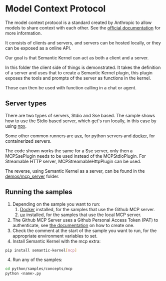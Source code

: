 # Model Context Protocol

The model context protocol is a standard created by Anthropic to allow models to share context with each other. See the [official documentation](https://modelcontextprotocol.io/introduction) for more information.

It consists of clients and servers, and servers can be hosted locally, or they can be exposed as a online API.

Our goal is that Semantic Kernel can act as both a client and a server.

In this folder the client side of things is demonstrated. It takes the definition of a server and uses that to create a Semantic Kernel plugin, this plugin exposes the tools and prompts of the server as functions in the kernel.

Those can then be used with function calling in a chat or agent.

## Server types

There are two types of servers, Stdio and Sse based. The sample shows how to use the Stdio based server, which get's run locally, in this case by using [npx](https://docs.npmjs.com/cli/v8/commands/npx).

Some other common runners are [uvx](https://docs.astral.sh/uv/guides/tools/), for python servers and [docker](https://www.docker.com/), for containerized servers.

The code shown works the same for a Sse server, only then a MCPSsePlugin needs to be used instead of the MCPStdioPlugin. For Streamable HTTP server, MCPStreamableHttpPlugin can be used.

The reverse, using Semantic Kernel as a server, can be found in the [demos/mcp_server](../../demos/mcp_server/) folder.

## Running the samples

1. Depending on the sample you want to run:
    1. [Docker](https://www.docker.com/products/docker-desktop/) installed, for the samples that use the Github MCP server.
    1. [uv](https://docs.astral.sh/uv/getting-started/installation/) installed, for the samples that use the local MCP server.
2. The Github MCP Server uses a Github Personal Access Token (PAT) to authenticate, see [the documentation](https://github.com/modelcontextprotocol/servers/tree/main/src/github) on how to create one.
1. Check the comment at the start of the sample you want to run, for the appropriate environment variables to set.
1. Install Semantic Kernel with the mcp extra:

```bash
pip install semantic-kernel[mcp]
```

4. Run any of the samples:

```bash
cd python/samples/concepts/mcp
python <name>.py
```
